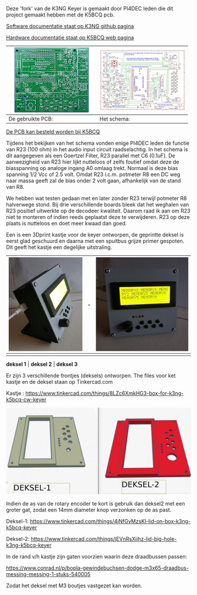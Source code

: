 Deze 'fork' van de K3NG Keyer is gemaakt door PI4DEC leden die dit project gemaakt hebben met de K5BCQ pcb.

[Software documentatie staat op K3NG github pagina](https://github.com/k3ng/k3ng_cw_keyer/wiki)

[Hardware documentatie staat op K5BCQ web pagina](https://www.qsl.net/k5bcq/Kits/Keyer.pdf)


[![](images/pcb-thumbnail.jpeg)](images/pcb_layout.jpg) |  [![](images/SchematicTN.jpg)](images/Schematic.pdf)
------------------------------------------------------- | ----------------------------------------------------
De gebruikte PCB:                                       | Het schema:

[De PCB kan besteld worden bij K5BCQ](https://www.qsl.net/k5bcq/Kits/Kits.html)

<p>Tijdens het bekijken van het schema vonden enige PI4DEC leden de functie van R23 (100 ohm) in het audio input circuit raadselachtig. In het schema is dit aangegeven als een Goertzel Filter, R23 parallel met C6 (0.1uF). De aanwezigheid van R23 hier lijkt nutteloos of zelfs foutief omdat deze de biasspanning op analoge ingang A0 omlaag trekt. Normaal is deze bias spanning 1/2 Vcc of 2.5 volt. Omdat R23 i.c.m. potmeter R8 een DC weg naar massa geeft zal de bias onder 2 volt gaan, afhankelijk van de stand van R8. </p>

We hebben wat testen gedaan met en later zonder R23 terwijl potmeter R8 halverwege stond. Bij drie verschillende boards bleek dat het weghalen van R23 positief uitwerkte op de decodeer kwaliteit. Daarom raad ik aan om R23 niet te monteren of indien reeds geplaatst deze te verwijderen. R23 op deze plaats is nutteloos en doet meer kwaad dan goed.



Een is een 3Dprint kastje voor de keyer ontworpen, de geprintte deksel is eerst glad geschuurd en daarna met een spuitbus grijze primer gespoten. Dit geeft het kastje een degelijke uitstraling.

[![](images/photo-1tn.jpg)](images/photo-1.jpg) | - | [![](images/photo-2tn.jpg)](images/photo-2.jpg)
------------------ | ---- | -------------------
[](images/deksel1.jpg) | [](images/deksel2.jpg) | [](images/deksel1.jpg)

**deksel 1** |  **deksel 2**  |  **deksel 3**


Er zijn 3 verschillende frontjes (deksels)  ontworpen.
The files voor ket kastje en de deksel staan op Tinkercad.com

Kastje   : https://www.tinkercad.com/things/8LZc6XmkHG3-box-for-k3ng-k5bcq-cw-keyer


<p><img src="images/deksels.jpg" alt="3D prototype box"></a></p> 
Indien de as van de rotary encoder te kort is gebruik dan deksel2 met een groter gat, zodat een 14mm diameter knop verzonken op de as past.

Deksel-1: https://www.tinkercad.com/things/4jNfGvMzsKl-lid-on-box-k3ng-k5bcq-keyer

Deksel-2: https://www.tinkercad.com/things/jEVnRsXiihz-lid-big-hole-k3ng-k5bcq-keyer

In de rand v/h kastje zijn gaten voorzien waarin deze draadbussen passen:

https://www.conrad.nl/p/bopla-gewindebuchsen-dodge-m3x65-draadbus-messing-messing-1-stuks-540005

Zodat het deksel met M3 boutjes vastgezet kan worden.
